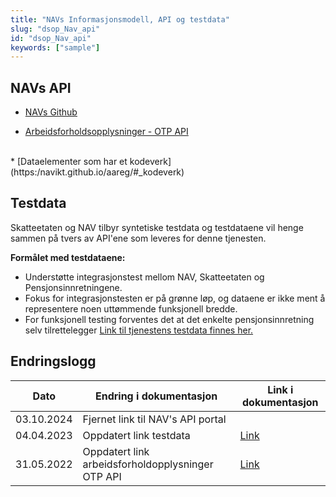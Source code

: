```yaml
---
title: "NAVs Informasjonsmodell, API og testdata"
slug: "dsop_Nav_api"
id: "dsop_Nav_api"
keywords: ["sample"]
---
```


## NAVs API

* [NAVs Github](https:/navikt.github.io/aareg/)

* [Arbeidsforholdsopplysninger - OTP API](https:/navikt.github.io/aareg/tjenester/integrasjon/otp-api/)
<br  />
* [Dataelementer som har et kodeverk](https:/navikt.github.io/aareg/#_kodeverk)

## Testdata

Skatteetaten og NAV tilbyr syntetiske testdata og testdataene vil henge sammen på tvers av API'ene som leveres for denne tjenesten.

 **Formålet med testdataene:**

- Understøtte integrasjonstest mellom NAV, Skatteetaten og Pensjonsinnretningene.
- Fokus for integrasjonstesten er på grønne løp, og dataene er ikke ment å representere noen uttømmende funksjonell bredde.
- For funksjonell testing forventes det at det enkelte pensjonsinnretning selv tilrettelegger 
[Link til tjenestens testdata finnes her.](https:/skatteetaten.github.io/api-dokumentasjon/api/tjenestepensjonsavtale?tab=Test)

## Endringslogg

| Dato | Endring i dokumentasjon | Link i dokumentasjon |
| ------------- | ------------------------ | ---- |
| 03.10.2024    | Fjernet link til NAV's API portal  |
| 04.04.2023 | Oppdatert link testdata | [Link](https:/skatteetaten.github.io/api-dokumentasjon/api/tjenestepensjonsavtale?tab=Test) |
| 31.05.2022 | Oppdatert link arbeidsforholdopplysninger OTP API | [Link](https:/dokumentasjon.dsop.no/dsop_Nav_api.html#navs-api) |